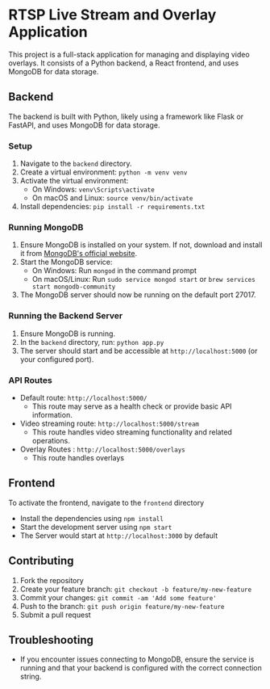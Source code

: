 # RTSP Live Stream and Overlay Application

This project is a full-stack application for managing and displaying video overlays. It consists of a Python backend, a React frontend, and uses MongoDB for data storage.


## Backend

The backend is built with Python, likely using a framework like Flask or FastAPI, and uses MongoDB for data storage.

### Setup

1. Navigate to the `backend` directory.
2. Create a virtual environment: `python -m venv venv`
3. Activate the virtual environment:
   - On Windows: `venv\Scripts\activate`
   - On macOS and Linux: `source venv/bin/activate`
4. Install dependencies: `pip install -r requirements.txt`

### Running MongoDB

1. Ensure MongoDB is installed on your system. If not, download and install it from [MongoDB's official website](https://www.mongodb.com/try/download/community).
2. Start the MongoDB service:
   - On Windows: Run `mongod` in the command prompt
   - On macOS/Linux: Run `sudo service mongod start` or `brew services start mongodb-community`
3. The MongoDB server should now be running on the default port 27017.

### Running the Backend Server

1. Ensure MongoDB is running.
2. In the `backend` directory, run: `python app.py`
3. The server should start and be accessible at `http://localhost:5000` (or your configured port).

### API Routes

- Default route: `http://localhost:5000/`
  - This route may serve as a health check or provide basic API information.
- Video streaming route: `http://localhost:5000/stream`
  - This route handles video streaming functionality and related operations.
- Overlay Routes : `http://localhost:5000/overlays`
  - This route handles overlays  

## Frontend

To activate the frontend, navigate to the `frontend` directory
- Install the dependencies using `npm install`
- Start the development server using `npm start`
- The Server would start at `http://localhost:3000` by default

## Contributing

1. Fork the repository
2. Create your feature branch: `git checkout -b feature/my-new-feature`
3. Commit your changes: `git commit -am 'Add some feature'`
4. Push to the branch: `git push origin feature/my-new-feature`
5. Submit a pull request

## Troubleshooting

- If you encounter issues connecting to MongoDB, ensure the service is running and that your backend is configured with the correct connection string.

